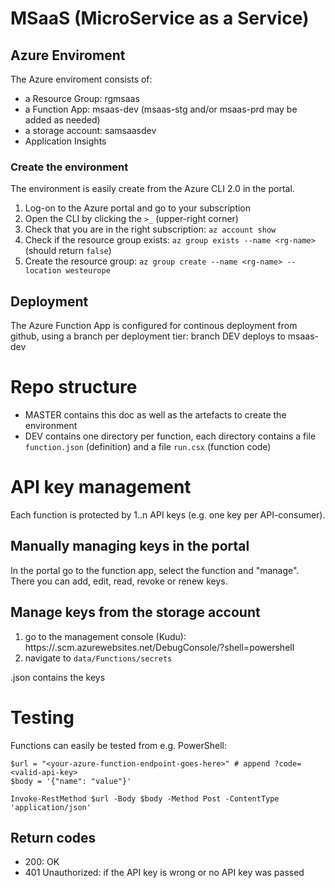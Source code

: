 # MSaaS (MicroService as a Service)

## Azure Enviroment
The Azure enviroment consists of:
- a Resource Group: rgmsaas
- a Function App: msaas-dev (msaas-stg and/or msaas-prd may be added as needed)
- a storage account: samsaasdev
- Application Insights

### Create the environment
The environment is easily create from the Azure CLI 2.0 in the portal.

1. Log-on to the Azure portal and go to your subscription
2. Open the CLI by clicking the `>_` (upper-right corner)
3. Check that you are in the right subscription: `az account show`
4. Check if the resource group exists: `az group exists --name <rg-name>` (should return `false`)
5. Create the resource group: `az group create --name <rg-name> --location westeurope`

## Deployment
The Azure Function App is configured for continous deployment from github, using a branch per deployment tier:
branch DEV deploys to msaas-dev

# Repo structure
- MASTER contains this doc as well as the artefacts to create the environment
- DEV contains one directory per function, each directory contains a file `function.json` (definition) and a file `run.csx` (function code)

# API key management
Each function is protected by 1..n API keys (e.g. one key per API-consumer).

## Manually managing keys in the portal
In the portal go to the function app, select the function and "manage". There you can add, edit, read, revoke or renew keys.

## Manage keys from the storage account
1. go to the management console (Kudu): https://<function-app-name-here>.scm.azurewebsites.net/DebugConsole/?shell=powershell
2. navigate to `data/Functions/secrets`

<function-name>.json contains the keys

# Testing
Functions can easily be tested from e.g. PowerShell:
```
$url = "<your-azure-function-endpoint-goes-here>" # append ?code=<valid-api-key>
$body = '{"name": "value"}'

Invoke-RestMethod $url -Body $body -Method Post -ContentType 'application/json'
```

## Return codes
- 200: OK
- 401 Unauthorized: if the API key is wrong or no API key was passed
